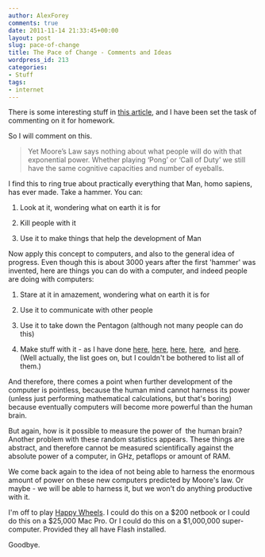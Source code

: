 ```yaml
---
author: AlexForey
comments: true
date: 2011-11-14 21:33:45+00:00
layout: post
slug: pace-of-change
title: The Pace of Change - Comments and Ideas
wordpress_id: 213
categories:
- Stuff
tags:
- internet
---
```


There is some interesting stuff in [this article](http://matt.me63.com/2011/09/16/the-pace-of-change/), and I have been set the task of commenting on it for homework.

So I will comment on this.

> Yet Moore’s Law says nothing about what people will do with that exponential power. Whether playing ‘Pong’ or ‘Call of Duty’ we still have the same cognitive capacities and number of eyeballs.


I find this to ring true about practically everything that Man, homo sapiens, has ever made. Take a hammer. You can:

  1. Look at it, wondering what on earth it is for
	
  2. Kill people with it
	
  3. Use it to make things that help the development of Man

Now apply this concept to computers, and also to the general idea of progress. Even though this is about 3000 years after the first 'hammer' was invented, here are things you can do with a computer, and indeed people are doing with computers:
	
  1. Stare at it in amazement, wondering what on earth it is for

  2. Use it to communicate with other people
	
  3. Use it to take down the Pentagon (although not many people can do this)
	
  4. Make stuff with it - as I have done [here](http://pickture.me), [here](http://spellme.site50.net), [here](http://www.duckhouseproductions.co.uk), [here](http://youtube.com/DuckHouseProductions),  and [here](http://filmandstuff.co.uk). (Well actually, the list goes on, but I couldn't be bothered to list all of them.)

And therefore, there comes a point when further development of the computer is pointless, because the human mind cannot harness its power (unless just performing mathematical calculations, but that's boring) because eventually computers will become more powerful than the human brain.

But again, how is it possible to measure the power of  the human brain? Another problem with these random statistics appears. These things are abstract, and therefore cannot be measured scientifically against the absolute power of a computer, in GHz, petaflops or amount of RAM.

We come back again to the idea of not being able to harness the enormous amount of power on these new computers predicted by Moore's law. Or maybe - we will be able to harness it, but we won't do anything productive with it.

I'm off to play [Happy Wheels](http://www.totaljerkface.com/happy_wheels.php). I could do this on a $200 netbook or I could do this on a $25,000 Mac Pro. Or I could do this on a $1,000,000 super-computer. Provided they all have Flash installed.

Goodbye.
